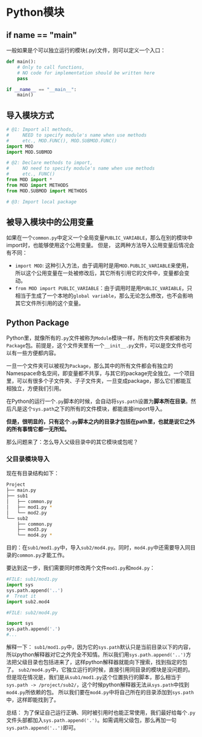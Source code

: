 # Python模块


## if __name__ == "__main__"
一般如果是个可以独立运行的模块(.py)文件，则可以定义一个入口：
```py
def main():
    # Only to call functions, 
    # NO code for implementation should be written here
    pass

if __name__ == "__main__":
    main()
```

## 导入模块方式

```py
# @1: Import all methods, 
#     NEED to specify module's name when use methods
#     etc., MOD.FUNC(), MOD.SUBMOD.FUNC()
import MOD
import MOD.SUBMOD

# @2: Declare methods to import, 
#     NO need to specify module's name when use methods
#     etc., FUNC()
from MOD import *
from MOD import METHODS
from MOD.SUBMOD import METHODS

# @3: Import local package
```

## 被导入模块中的公用变量

如果在一个`common.py`中定义一个全局变量`PUBLIC_VARIABLE`，那么在别的模块中import时，也能够使用这个公用变量。
但是，
这两种方法导入公用变量后情况会有不同：
- `import MOD`: 这种引入方法，由于调用时是用`MOD.PUBLIC_VARIABLE`来使用，所以这个公用变量在一处被修改后，其它所有引用它的文件中，变量都会变动。
- `from MOD import PUBLIC_VARIABLE`：由于调用时是用`PUBLIC_VARIABLE`，只相当于生成了一个本地的`global variable`，那么无论怎么修改，也不会影响其它文件所引用的这个变量。


## Python Package

Python里，就像所有的`.py`文件被称为`Module`模块一样，所有的文件夹都被称为`Package`包。前提是，这个文件夹里有一个`__init__.py`文件，可以是空文件也可以有一些方便都内容。

一旦一个文件夹可以被视为`Package`，那么其中的所有文件都会有独立的Namespace命名空间，即变量都不共享，与其它的package完全独立。一个项目里，可以有很多个子文件夹、子子文件夹，一旦变成package，那么它们都能互相独立，方便我们引用。

在Python的运行一个`.py`脚本的时候，会自动将`sys.path`设置为**脚本所在目录**。然后凡是这个`sys.path`之下的所有的文件模块，都能直接import导入。

**但是，很明显的，只有这个`.py`脚本之内的目录才包括在path里，也就是说它之外的所有事情它都一无所知。**

那么问题来了：怎么导入父级目录中的其它模块或包呢？

### 父目录模块导入

现在有目录结构如下：
```sh
Project
├── main.py
├── sub1
│   ├── common.py
│   ├── mod1.py *
│   └── mod2.py
└── sub2
    ├── common.py
    ├── mod3.py
    └── mod4.py *
```

目的：在`sub1/mod1.py`中，导入`sub2/mod4.py`。同时，`mod4.py`中还需要导入同目录的`common.py`才能工作。

要达到这一步，我们需要同时修改两个文件`mod1.py`和`mod4.py`：
```py
#FILE: sub1/mod1.py
import sys
sys.path.append('..')
#  Treat it 
import sub2.mod4

#FILE: sub2/mod4.py

import sys
sys.path.append('.')
#...
```

解释一下：
`sub1/mod1.py`中，因为它的`sys.path`默认只是当前目录以下的内容，所以python解释器对它之外完全不知情。所以我们用`sys.path.append('..')`方法把父级目录也包括进来了，这样python解释器就能向下搜索，找到指定的包了。
`sub2/mod4.py`中，它独立运行的时候，直接引用同目录的模块是没问题的。但是现在情况是，我们是从`sub1/mod1.py`这个位置执行的脚本，那么相当于`sys.path -> /project/sub2/`，这个时候python解释器无法从`sys.path`中找到`mod4.py`所依赖的包。
所以我们要在`mod4.py`中将自己所在的目录添加到`sys.path`中，这样即能找到了。

总结：
为了保证自己运行正确、同时被引用时也能正常使用，我们最好给每个`.py`文件头部都加入`sys.path.append('.')`。如需调用父级包，那么再加一句`sys.path.append('..')`即可。


